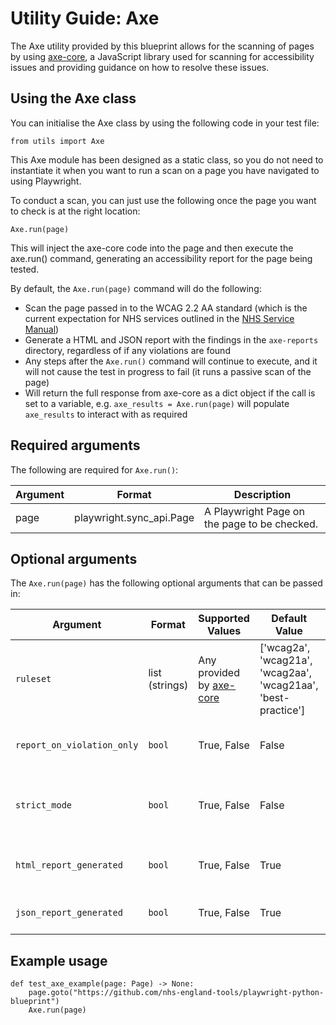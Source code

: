 # Utility Guide: Axe

The Axe utility provided by this blueprint allows for the scanning of pages by using [axe-core](https://github.com/dequelabs/axe-core), a JavaScript
library used for scanning for accessibility issues and providing guidance on how to resolve these issues.

## Using the Axe class

You can initialise the Axe class by using the following code in your test file:

    from utils import Axe

This Axe module has been designed as a static class, so you do not need to instantiate it when you want to run a scan on a page you have navigated to
using Playwright.

To conduct a scan, you can just use the following once the page you want to check is at the right location:

    Axe.run(page)

This will inject the axe-core code into the page and then execute the axe.run() command, generating an accessibility report for the page being tested.

By default, the `Axe.run(page)` command will do the following:

* Scan the page passed in to the WCAG 2.2 AA standard (which is the current expectation for NHS services outlined in the [NHS Service Manual](https://service-manual.nhs.uk/accessibility/what-all-NHS-services-need-to-do))
* Generate a HTML and JSON report with the findings in the `axe-reports` directory, regardless of if any violations are found
* Any steps after the `Axe.run()` command will continue to execute, and it will not cause the test in progress to fail (it runs a passive scan of the page)
* Will return the full response from axe-core as a dict object if the call is set to a variable, e.g. `axe_results = Axe.run(page)` will populate `axe_results` to interact with as required

## Required arguments

The following are required for `Axe.run()`:

|Argument|Format|Description|
|--------|------|-----------|
|page|playwright.sync_api.Page|A Playwright Page on the page to be checked.|

## Optional arguments

The `Axe.run(page)` has the following optional arguments that can be passed in:

|Argument|Format|Supported Values|Default Value|Description|
|--------|------|----------------|-------------|-----------|
|`ruleset` |list (strings)|Any provided by [axe-core](https://www.deque.com/axe/core-documentation/api-documentation/)|['wcag2a', 'wcag21a', 'wcag2aa', 'wcag21aa', 'best-practice']|The tags that axe-core uses to filter specific checks. Defaulted to rules used for the WCAG 2.2 AA standard.|
|`report_on_violation_only`|`bool`|True, False|False|If True, HTML and JSON reports will only be generated if at least one violation is found.|
|`strict_mode`|`bool`|True, False|False|If True, when a violation is found an AxeAccessibilityException is raised, causing a test failure.|
|`html_report_generated`|`bool`|True, False|True|If True, a HTML report will be generated summarising the axe-core findings.|
|`json_report_generated`|`bool`|True, False|True|If True, a JSON report will be generated with the full axe-core findings.|

## Example usage

    def test_axe_example(page: Page) -> None:
        page.goto("https://github.com/nhs-england-tools/playwright-python-blueprint")
        Axe.run(page)
